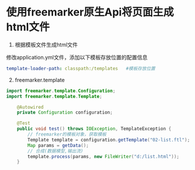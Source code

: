 # 使用freemarker原生Api将页面生成html文件
1. 根据模板文件生成html文件

修改application.yml文件，添加以下模板存放位置的配置信息

```yaml
template-loader-path: classpath:/templates   #模板存放位置
```
2. freemarker.template

```java
import freemarker.template.Configuration;
import freemarker.template.Template;

    @Autowired
    private Configuration configuration;

    @Test
    public void test() throws IOException, TemplateException {
        // freemarker的模板对象，获取模板
        Template template = configuration.getTemplate("02-list.ftl");
        Map params = getData();
        // 合成(数据模型,输出流)
        template.process(params, new FileWriter("d:/list.html"));
    }
```
